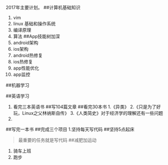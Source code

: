 2017年主要计划。
##计算机基础知识
1. vim
2. linux 基础和操作系统
3. 编译原理
4. 算法
##App技能树加深
1. android架构
2. ios架构
3. android热修复
4. ios热修复
5. app性能优化
6. app监控

##机器学习

##英语学习
1. 看完三本英语书
##写104篇文章
##看完30本书
1.《异类》
2.《只是为了好玩，Linux之父林纳斯自传》
3.《人类简史》对于经济学的理解还有一些问题
4.
##写完一本书
##完成三个项目
1.坚持每天写代码
##坚持5点起床
>最重要的任务就是写代码
##减肥加运动
1. 骑车上班
2. 跑步




